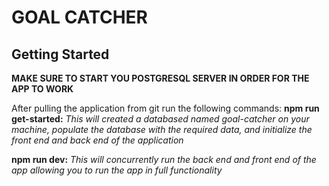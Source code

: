 # **GOAL CATCHER**

## Getting Started
**MAKE SURE TO START YOU POSTGRESQL SERVER IN ORDER FOR THE APP TO WORK**

After pulling the application from git run the following commands: 
**npm run get-started:** *This will created a databased named goal-catcher on your machine, populate the database with the required data, and initialize the front end and back end of the application*

**npm run dev:** *This will concurrently run the back end and front end of the app allowing you to run the app in full functionality*